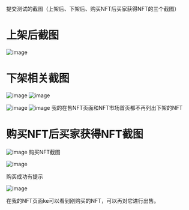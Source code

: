 

提交测试的截图（上架后、下架后、购买NFT后买家获得NFT的三个截图）


# 上架后截图

![image](https://github.com/openbuildxyz/Web3-Frontend-Bootcamp/assets/7566337/8e05bd3c-70e5-451a-855c-0e2098d3b66a)

# 下架相关截图



![image](https://github.com/openbuildxyz/Web3-Frontend-Bootcamp/assets/7566337/8cee1863-7a7a-4b48-9b1c-69782ad4521d)
![image](https://github.com/openbuildxyz/Web3-Frontend-Bootcamp/assets/7566337/93d2abf0-b385-49d1-b962-a1417903edbc)

![image](https://github.com/openbuildxyz/Web3-Frontend-Bootcamp/assets/7566337/eebb36ca-2af6-4edb-a96a-208885a01b30)
![image](https://github.com/openbuildxyz/Web3-Frontend-Bootcamp/assets/7566337/c54beb4d-8e66-40bb-8f4f-a73c9a75ed6c)
我的在售NFT页面和NFT市场首页都不再列出下架的NFT

# 购买NFT后买家获得NFT截图

![image](https://github.com/openbuildxyz/Web3-Frontend-Bootcamp/assets/7566337/88ea1cc7-8bf4-4bf3-8b3a-449a41514bf6)
购买NFT截图

![image](https://github.com/openbuildxyz/Web3-Frontend-Bootcamp/assets/7566337/79317cba-625f-4a48-8785-dcbbaeda4754)

购买成功有提示


![image](https://github.com/openbuildxyz/Web3-Frontend-Bootcamp/assets/7566337/ff45078b-0fb8-4b70-afb9-5e33d6572365)

在我的NFT页面ke可以看到刚购买的NFT，可以再对它进行出售。


